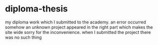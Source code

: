 # diploma-thesis
my diploma work which I submitted to the academy. an error occurred somehow an unknown project appeared in the right part which makes the site wide sorry for the inconvenience. when I submitted the project there was no such thing
